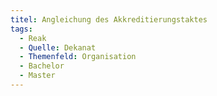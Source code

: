 ```yaml
---
titel: Angleichung des Akkreditierungstaktes
tags:
  - Reak
  - Quelle: Dekanat
  - Themenfeld: Organisation
  - Bachelor
  - Master
---
```

